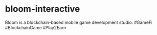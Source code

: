 # bloom-interactive
Bloom is a blockchain-based mobile game development studio. #GameFi #BlockchainGame #Play2Earn
